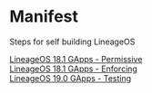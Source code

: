 # Manifest
Steps for self building LineageOS

[LineageOS 18.1 GApps - Permissive](https://github.com/Galaxy-J5-Unofficial-LineageOS/Manifest/blob/main/LOS-18.1-GApps-Permissive.md) <br/>
[LineageOS 18.1 GApps - Enforcing](https://github.com/Galaxy-J5-Unofficial-LineageOS/Manifest/blob/main/LOS-18.1-GApps-Enforcing.md) <br/>
[LineageOS 19.0 GApps - Testing](https://github.com/Galaxy-J5-Unofficial-LineageOS/Manifest/blob/main/LOS-19.0-Permissive.md)
